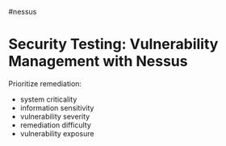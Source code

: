 #nessus
# Security Testing: Vulnerability Management with Nessus

Prioritize remediation:
- system criticality
- information sensitivity
- vulnerability severity
- remediation difficulty
- vulnerability exposure
